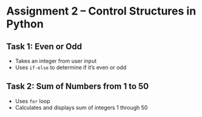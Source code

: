 # Assignment 2 – Control Structures in Python

## Task 1: Even or Odd
- Takes an integer from user input
- Uses `if-else` to determine if it’s even or odd

## Task 2: Sum of Numbers from 1 to 50
- Uses `for` loop
- Calculates and displays sum of integers 1 through 50
